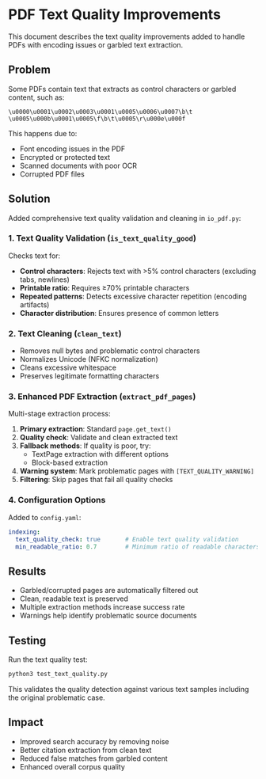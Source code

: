 # PDF Text Quality Improvements

This document describes the text quality improvements added to handle PDFs with encoding issues or garbled text extraction.

## Problem

Some PDFs contain text that extracts as control characters or garbled content, such as:
```
\u0000\u0001\u0002\u0003\u0001\u0005\u0006\u0007\b\t \u0005\u000b\u0001\u0005\f\b\t\u0005\r\u000e\u000f
```

This happens due to:
- Font encoding issues in the PDF
- Encrypted or protected text
- Scanned documents with poor OCR
- Corrupted PDF files

## Solution

Added comprehensive text quality validation and cleaning in `io_pdf.py`:

### 1. Text Quality Validation (`is_text_quality_good`)

Checks text for:
- **Control characters**: Rejects text with >5% control characters (excluding tabs, newlines)
- **Printable ratio**: Requires ≥70% printable characters
- **Repeated patterns**: Detects excessive character repetition (encoding artifacts)
- **Character distribution**: Ensures presence of common letters

### 2. Text Cleaning (`clean_text`)

- Removes null bytes and problematic control characters
- Normalizes Unicode (NFKC normalization)
- Cleans excessive whitespace
- Preserves legitimate formatting characters

### 3. Enhanced PDF Extraction (`extract_pdf_pages`)

Multi-stage extraction process:
1. **Primary extraction**: Standard `page.get_text()`
2. **Quality check**: Validate and clean extracted text
3. **Fallback methods**: If quality is poor, try:
   - TextPage extraction with different options
   - Block-based extraction
4. **Warning system**: Mark problematic pages with `[TEXT_QUALITY_WARNING]`
5. **Filtering**: Skip pages that fail all quality checks

### 4. Configuration Options

Added to `config.yaml`:
```yaml
indexing:
  text_quality_check: true       # Enable text quality validation
  min_readable_ratio: 0.7        # Minimum ratio of readable characters
```

## Results

- Garbled/corrupted pages are automatically filtered out
- Clean, readable text is preserved
- Multiple extraction methods increase success rate
- Warnings help identify problematic source documents

## Testing

Run the text quality test:
```bash
python3 test_text_quality.py
```

This validates the quality detection against various text samples including the original problematic case.

## Impact

- Improved search accuracy by removing noise
- Better citation extraction from clean text
- Reduced false matches from garbled content
- Enhanced overall corpus quality